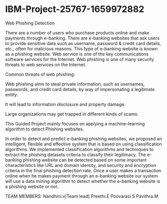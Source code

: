 # IBM-Project-25767-1659972882
Web Phishing Detection

There are a number of users who purchase products online and make payments through e-banking. There are e-banking websites that ask users to provide sensitive data such as username, password & credit card details, etc., often for malicious reasons. This type of e-banking website is known as a phishing website. Web service is one of the key communications software services for the Internet. Web phishing is one of many security threats to web services on the Internet. 

Common threats of web phishing:

   Web phishing aims to steal private information, such as usernames, passwords, and credit card details, by way of impersonating a legitimate entity.

   It will lead to information disclosure and property damage.

   Large organizations may get trapped in different kinds of scams.

   This Guided Project mainly focuses on applying a machine-learning algorithm to detect Phishing websites.

In order to detect and predict e-banking phishing websites, we proposed an intelligent, flexible and effective system that is based on using classification algorithms.  We implemented classification algorithms and techniques to extract the phishing datasets criteria to classify their legitimacy. The e-banking phishing website can be detected based on some important characteristics like URL and domain identity, and security and encryption criteria in the final phishing detection rate. Once a user makes a transaction online when he makes payment through an e-banking website our system will use a data mining algorithm to detect whether the e-banking website is a phishing website or not.




TEAM MEMBERS:
Nandhini.v[Team lead]
Preethi.E
Poovarasi.S
Pavithra.M

